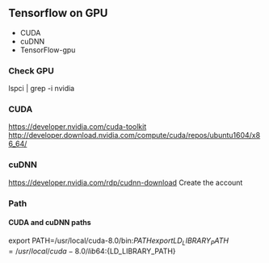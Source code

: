 ## Tensorflow on GPU

- CUDA
- cuDNN
- TensorFlow-gpu


### Check GPU
lspci | grep -i nvidia

### CUDA
https://developer.nvidia.com/cuda-toolkit
http://developer.download.nvidia.com/compute/cuda/repos/ubuntu1604/x86_64/

### cuDNN
https://developer.nvidia.com/rdp/cudnn-download
Create the account


### Path
#### CUDA and cuDNN paths
export PATH=/usr/local/cuda-8.0/bin:${PATH}
export LD_LIBRARY_PATH=/usr/local/cuda-8.0/lib64:${LD_LIBRARY_PATH}
